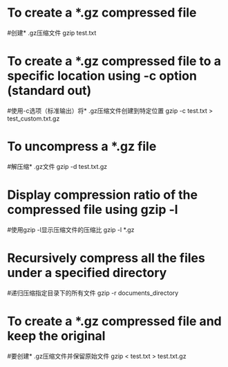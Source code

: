 # To create a *.gz compressed file
#创建* .gz压缩文件
gzip test.txt

# To create a *.gz compressed file to a specific location using -c option (standard out)
#使用-c选项（标准输出）将* .gz压缩文件创建到特定位置
gzip -c test.txt > test_custom.txt.gz

# To uncompress a *.gz file
#解压缩* .gz文件
gzip -d test.txt.gz

# Display compression ratio of the compressed file using gzip -l
#使用gzip -l显示压缩文件的压缩比
gzip -l *.gz

# Recursively compress all the files under a specified directory
#递归压缩指定目录下的所有文件
gzip -r documents_directory

# To create a *.gz compressed file and keep the original
#要创建* .gz压缩文件并保留原始文件
gzip < test.txt > test.txt.gz
